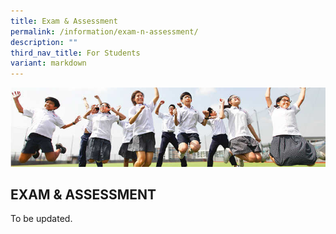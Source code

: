 ```yaml
---
title: Exam & Assessment
permalink: /information/exam-n-assessment/
description: ""
third_nav_title: For Students
variant: markdown
---
```

![](/images/Hildan%20Matters/Exam%20Banner.jpg)

EXAM &amp; ASSESSMENT
-----------------

To be updated. 